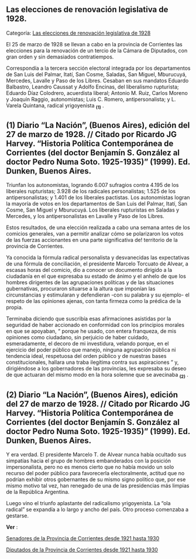 ## Las elecciones de renovación legislativa de 1928.

Categoría: [Las elecciones de renovación legislativa de 1928](http://descubrircorrientes.com.ar/2012/index.php/3916-corrientes-en-la-familia-argentina-1870-a-la-actualidad/de-juan-ramon-vidal-a-benjamin-solano-gonzalez-1909-1929/gobierno-de-benjamin-solano-gonzalez/nuevo-espectro-politico-provincial/las-elecciones-de-renovacion-legislativa-de-1928)

El 25 de marzo de 1928 se llevan a cabo en la provincia de Corrientes las elecciones para la renovación de un tercio de la Cámara de Diputados, con gran orden y sin demasiados contratiempos.

Correspondía a la tercera sección electoral integrada por los departamentos de San Luis del Palmar, Itatí, San Cosme, Saladas, San Miguel, Mburucuyá, Mercedes, Lavalle y Paso de los Libres. Cesaban en sus mandatos Eduardo Balbastro, Leandro Caussat y Adolfo Encinas, del liberalismo rupturista; Eduardo Díaz Colodrero, acuerdista liberal; Antonio M. Ruiz, Carlos Moreno y Joaquín Raggio, autonomistas; Luis C. Romero, antipersonalista; y L. Varela Quintana, radical yrigoyenista <sub><strong><span><span>(1)</span></span></strong></sub> .

## **(1)** Diario “La Nación”, (Buenos Aires), edición del 27 de marzo de 1928. // Citado por Ricardo JG Harvey. “Historia Política Contemporánea de Corrientes (del doctor Benjamín S. González al doctor Pedro Numa Soto. 1925-1935)” (1999). Ed. Dunken, Buenos Aires.

Triunfan los autonomistas, logrando 6.007 sufragios contra 4.195 de los liberales rupturistas; 3.928 de los radicales personalistas; 1.525 de los antipersonalistas; y 1.401 de los liberales pactistas. Los autonomistas logran la mayoría de votos en los departamentos de San Luis del Palmar, Itatí, San Cosme, San Miguel y Mburucuyá. Los liberales rupturistas en Saladas y Mercedes, y los antipersonalistas en Lavalle y Paso de los Libres.

Estos resultados, de una elección realizada a cabo una semana antes de los comicios generales, van a permitir analizar cómo se polarizaron los votos de las fuerzas accionantes en una parte significativa de! territorio de la provincia de Corrientes.

Ya conocida la fórmula radical personalista y desvanecidas las expectativas de una fórmula de conciliación, el presidente Marcelo Torcuato de Alvear, a escasas horas del comicio, dio a conocer un documento dirigido a la ciudadanía en el que expresaba su estado de ánimo y el anhelo de que los hombres dirigentes de las agrupaciones políticas y de las situaciones gubernativas, procuraron situarse a la altura que imponían las circunstancias y estimularan y defendieran -con su palabra y su ejemplo- el respeto de las opiniones ajenas, con tanta firmeza como la prédica de la propia.

Terminaba diciendo que suscribía esas afírmaciones asistidas por la seguridad de haber accionado en conformidad con los principios morales en que se apoyaban, “ porque he usado, con entera franqueza, de mis opiniones como ciudadano, sin perjuicio de haber cuidado, esmeradamente, el decoro de mi investidura, velando porque, en el ejercicio del poder público que manejo, ninguna agrupación pública ni tendencia ideal, respetuosa del orden público y de nuestras bases constitucionales, hallara una traba ilegítima contra sus aspiraciones ” y, dirigiéndose a los gobernadores de las provincias, les expresaba su deseo de que actuaran del mismo modo en la hora solemne que se avecinaba <sub><strong><span><span>(2)</span></span></strong></sub> .

## **(2)** Diario “La Nación”, (Buenos Aires), edición del 27 de marzo de 1928. // Citado por Ricardo JG Harvey. “Historia Política Contemporánea de Corrientes (del doctor Benjamín S. González al doctor Pedro Numa Soto. 1925-1935)” (1999). Ed. Dunken, Buenos Aires.

Y era verdad. El presidente Marcelo T. de Alvear nunca había ocultado sus simpatías hacia el grupo de hombres embanderados con la posición impersonalista, pero no es menos cierto que no había movido un solo recurso del poder público para favorecerla electoralmente, actitud que no podrían exhibir otros gobernantes de su mismo signo político que, por ese mismo motivo tal vez, han renegado de una de las presidencias más limpias de la República Argentina.

Luego vino el triunfo aplastante del radicalismo yrigoyenista. La “ola radical” se expandía a lo largo y ancho del país. Otro proceso comenzaba a gestarse.

**Ver** :

[Senadores de la Provincia de Corrientes desde 1921 hasta 1930](http://descubrircorrientes.com.ar/2012/index.php/3916-corrientes-en-la-familia-argentina-1870-a-la-actualidad/de-juan-ramon-vidal-a-benjamin-solano-gonzalez-1909-1929/gobierno-de-benjamin-solano-gonzalez/nuevo-espectro-politico-provincial/index.php?option=com_content&view=category&id=549&Itemid=511)

[Diputados de la Provincia de Corrientes desde 1921 hasta 1930](http://descubrircorrientes.com.ar/2012/index.php/3916-corrientes-en-la-familia-argentina-1870-a-la-actualidad/de-juan-ramon-vidal-a-benjamin-solano-gonzalez-1909-1929/gobierno-de-benjamin-solano-gonzalez/nuevo-espectro-politico-provincial/index.php?option=com_content&view=category&id=532&Itemid=511)